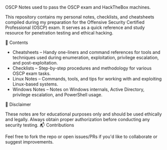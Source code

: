 OSCP Notes used to pass the OSCP exam and HackTheBox machines. 

This repository contains my personal notes, checklists, and cheatsheets compiled during my preparation for the Offensive Security Certified Professional (OSCP) exam. It serves as a quick reference and study resource for penetration testing and ethical hacking.

📁 Contents
- Cheatsheets – Handy one-liners and command references for tools and techniques used during enumeration, exploitation, privilege escalation, and post-exploitation.
- Checklists – Step-by-step procedures and methodology for various OSCP exam tasks.
- Linux Notes – Commands, tools, and tips for working with and exploiting Linux-based systems.
- Windows Notes – Notes on Windows internals, Active Directory, privilege escalation, and PowerShell usage.

📌 Disclaimer

These notes are for educational purposes only and should be used ethically and legally. Always obtain proper authorization before conducting any security testing.
📬 Contributions

Feel free to fork the repo or open issues/PRs if you'd like to collaborate or suggest improvements.
